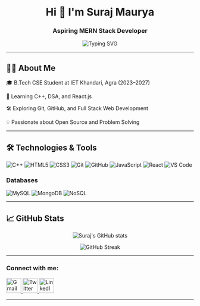 <h1 align="center">Hi 👋 I'm Suraj Maurya</h1>
<h3 align="center">Aspiring MERN Stack Developer </h3>

<p align="center">
  <img src="https://readme-typing-svg.demolab.com?font=Fira+Code&pause=1000&center=true&vCenter=true&width=700&lines=Hi+there!+I'm+Suraj;Aspiring+MERN+Stack+Developer;C%2B%2B+%7C+React+%7C+DSA;Always+learning+and+building!" alt="Typing SVG" />
</p>


---

## 🧑‍💻 About Me

🎓 B.Tech CSE Student at IET Khandari, Agra (2023–2027)

🌱 Learning C++, DSA, and React.js

🛠️ Exploring Git, GitHub, and Full Stack Web Development

💡 Passionate about Open Source and Problem Solving


---
  

## 🛠️ Technologies & Tools

![C++](https://img.shields.io/badge/C%2B%2B-00599C?style=for-the-badge&logo=c%2B%2B&logoColor=white)
![HTML5](https://img.shields.io/badge/HTML5-E34F26?style=for-the-badge&logo=html5&logoColor=white)
![CSS3](https://img.shields.io/badge/CSS3-1572B6?style=for-the-badge&logo=css3&logoColor=white)
![Git](https://img.shields.io/badge/Git-F05032?style=for-the-badge&logo=git&logoColor=white)
![GitHub](https://img.shields.io/badge/GitHub-181717?style=for-the-badge&logo=github&logoColor=white)
![JavaScript](https://img.shields.io/badge/JavaScript-F7DF1E?style=for-the-badge&logo=javascript&logoColor=black)
![React](https://img.shields.io/badge/React-20232A?style=for-the-badge&logo=react&logoColor=61DAFB)
![VS Code](https://img.shields.io/badge/VS%20Code-007ACC?style=for-the-badge&logo=visual-studio-code&logoColor=white)

 
### Databases
![MySQL](https://img.shields.io/badge/MySQL-4479A1?style=for-the-badge&logo=mysql&logoColor=white)
![MongoDB](https://img.shields.io/badge/MongoDB-47A248?style=for-the-badge&logo=mongodb&logoColor=white)
![NoSQL](https://img.shields.io/badge/NoSQL-FFAA00?style=for-the-badge&logo=nosql&logoColor=white)

---

## 📈 GitHub Stats

<p align="center">
  <img src="https://github-readme-stats.vercel.app/api?username=surajmaurya2004&show_icons=true&theme=tokyonight" alt="Suraj's GitHub stats" />
</p>

<p align="center">
  <img src="https://github-readme-streak-stats.herokuapp.com/?user=surajmaurya2004&theme=tokyonight" alt="GitHub Streak" />
</p>

---

### Connect with me:

<!-- Gmail -->
<a href="mailto:surajmaurya0525@gmail.com" target="_blank">
  <img src="https://img.icons8.com/color/48/000000/gmail-new.png" alt="Gmail" width="40" height="40"/>
</a>

<!-- Twitter -->
<a href="https://x.com/SurajMa56831075" target="_blank">
  <img src="https://img.icons8.com/color/48/000000/twitter--v1.png" alt="Twitter" width="40" height="40"/>
</a>

<!-- LinkedIn -->
<a href="https://www.linkedin.com/in/suraj-maurya-b9603a296" target="_blank">
  <img src="https://img.icons8.com/color/48/000000/linkedin.png" alt="LinkedIn" width="40" height="40"/>
</a>

---








